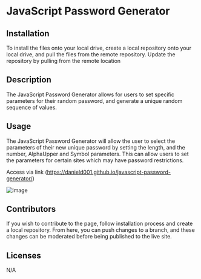 # JavaScript Password Generator

## Installation
To install the files onto your local drive, create a local repository onto your local drive, and pull the files from the remote repository. Update the repository by pulling from the remote location

## Description
The JavaScript Password Generator allows for users to set specific parameters for their random password, and generate a unique random sequence of values. 

## Usage 
The JavaScript Password Generator will allow the user to select the parameters of their new unique password by setting the length, and the number, AlphaUpper and Symbol parameters. This can allow users to set the parameters for certain sites which may have password restrictions.

Access via link (https://danield001.github.io/javascript-password-generator/)

![image](https://github.com/danield001/javascript-password-generator/assets/30894506/4cc1d187-02b1-45dd-a213-b1869602cf26)


## Contributors
If you wish to contribute to the page, follow installation process and create a local repository. From here, you can push changes to a branch, and these changes can be moderated before being published to the live site. 

## Licenses
N/A
